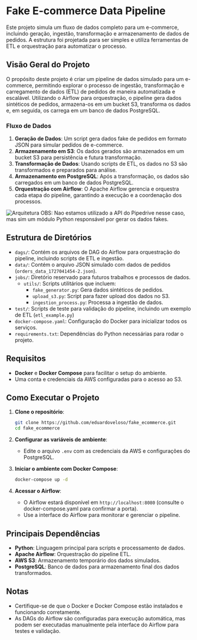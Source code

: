 
# Fake E-commerce Data Pipeline

Este projeto simula um fluxo de dados completo para um e-commerce, incluindo geração, ingestão, transformação e armazenamento de dados de pedidos. A estrutura foi projetada para ser simples e utiliza ferramentas de ETL e orquestração para automatizar o processo.

## Visão Geral do Projeto

O propósito deste projeto é criar um pipeline de dados simulado para um e-commerce, permitindo explorar o processo de ingestão, transformação e carregamento de dados (ETL) de pedidos de maneira automatizada e escalável. Utilizando o Airflow para orquestração, o pipeline gera dados sintéticos de pedidos, armazena-os em um bucket S3, transforma os dados e, em seguida, os carrega em um banco de dados PostgreSQL.

### Fluxo de Dados

1. **Geração de Dados**: Um script gera dados fake de pedidos em formato JSON para simular pedidos de e-commerce.
2. **Armazenamento em S3**: Os dados gerados são armazenados em um bucket S3 para persistência e futura transformação.
3. **Transformação de Dados**: Usando scripts de ETL, os dados no S3 são transformados e preparados para análise.
4. **Armazenamento em PostgreSQL**: Após a transformação, os dados são carregados em um banco de dados PostgreSQL.
5. **Orquestração com Airflow**: O Apache Airflow gerencia e orquestra cada etapa do pipeline, garantindo a execução e a coordenação dos processos.

![Arquitetura](https://lh7-rt.googleusercontent.com/docsz/AD_4nXc9-p4_nETi7LC5ITX2lhugWPpAWorGEHkLCEvTPgloFmnXTaE73pKEk9B5sxA49f9JpvyRgcKsuALVQ_KAnh130bFoaezxkIQ6bWXUSuJQbA7Xs9CiTmZ6pARkZRTwpuL2mZAoIh0ViTsqm6Z4IKE7sUQP?key=RymDh7qbhCFSE8YzTt8rCw)
OBS: Nao estamos utilizado a API do Pipedrive nesse caso, mas sim um módulo Python responsável por gerar os dados fakes.

## Estrutura de Diretórios

- `dags/`: Contém os arquivos de DAG do Airflow para orquestração do pipeline, incluindo scripts de ETL e ingestão.
- `data/`: Contém o arquivo JSON simulado com dados de pedidos (`orders_data_1727041454-2.json`).
- `jobs/`: Diretório reservado para futuros trabalhos e processos de dados.
  - `utils/`: Scripts utilitários que incluem:
    - `fake_generator.py`: Gera dados sintéticos de pedidos.
    - `upload_s3.py`: Script para fazer upload dos dados no S3.
    - `ingestion_process.py`: Processa a ingestão de dados.
- `test/`: Scripts de teste para validação do pipeline, incluindo um exemplo de ETL (`etl_example.py`)
- `docker-compose.yaml`: Configuração do Docker para inicializar todos os serviços.
- `requirements.txt`: Dependências do Python necessárias para rodar o projeto.

## Requisitos

- **Docker** e **Docker Compose** para facilitar o setup do ambiente.
- Uma conta e credenciais da AWS configuradas para o acesso ao S3.

## Como Executar o Projeto

1. **Clone o repositório**:

   ```bash
   git clone https://github.com/eduardoveloso/fake_ecommerce.git
   cd fake_ecommerce
   ```

2. **Configurar as variáveis de ambiente**:
   - Edite o arquivo `.env` com as credenciais da AWS e configurações do PostgreSQL.

3. **Iniciar o ambiente com Docker Compose**:

   ```bash
   docker-compose up -d
   ```

4. **Acessar o Airflow**:
   - O Airflow estará disponível em `http://localhost:8080` (consulte o docker-compose.yaml para confirmar a porta).
   - Use a interface do Airflow para monitorar e gerenciar o pipeline.

## Principais Dependências

- **Python**: Linguagem principal para scripts e processamento de dados.
- **Apache Airflow**: Orquestração do pipeline ETL.
- **AWS S3**: Armazenamento temporário dos dados simulados.
- **PostgreSQL**: Banco de dados para armazenamento final dos dados transformados.

## Notas

- Certifique-se de que o Docker e Docker Compose estão instalados e funcionando corretamente.
- As DAGs do Airflow são configuradas para execução automática, mas podem ser executadas manualmente pela interface do Airflow para testes e validação.
